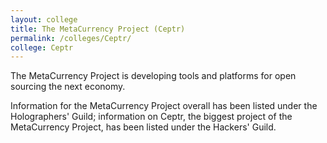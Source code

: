```yaml
---
layout: college
title: The MetaCurrency Project (Ceptr)
permalink: /colleges/Ceptr/
college: Ceptr
---
```

The MetaCurrency Project is developing tools and platforms for open sourcing the next economy.

Information for the MetaCurrency Project overall has been listed under the Holographers' Guild; information on Ceptr, the biggest project of the MetaCurrency Project, has been listed under the Hackers' Guild.
